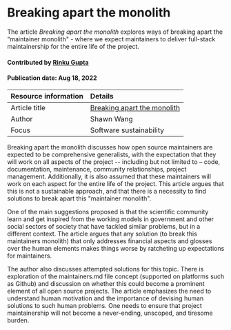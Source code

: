 
# Breaking apart the monolith

<!-- deck text start --> 
The article *Breaking apart the monolith* explores ways of breaking apart the “maintainer monolith" - where we expect maintainers to deliver full-stack maintainership for the entire life of the project.
<!-- deck text end --> 

#### Contributed by [Rinku Gupta](https://github.com/rinkug "Rinku Gupta Github Profile")
#### Publication date: Aug 18, 2022

Resource information | Details 
:--- | :--- 
Article title  | [Breaking apart the monolith](https://github.com/readme/guides/maintainer-monolith)
Author | Shawn Wang
Focus | Software sustainability

Breaking apart the monolith discusses how open source maintainers are expected to be comprehensive generalists, with the expectation that they will work on all aspects of the project -- including but not limited to – code, documentation, maintenance, community relationships, project management. Additionally, it is also assumed that these maintainers will work on each aspect for the entire life of the project. This article argues that this is not a sustainable approach, and that there is a necessity to find solutions to break apart this "maintainer monolith".

One of the main suggestions proposed is that the scientific community learn and get inspired from the working models in government and other social sectors of society that have tackled similar problems, but in a different context. The article argues that any solution (to break this maintainers monolith) that only addresses financial aspects and glosses over the human elements makes things worse by ratcheting up expectations for maintainers.

The author also discusses attempted solutions for this topic. There is exploration of the maintainers.md file concept (supported on platforms such as Github) and discussion on whether this could become a prominent element of all open source projects. The article emphasizes the need to understand human motivation and the importance of devising human solutions to such human problems. One needs to ensure that project maintainership will not become a never-ending, unscoped, and tiresome burden.

<!---
Publish: yes
RSS update: 2022-08-18
Topics:  Software sustainability
Pinned: no
--->
